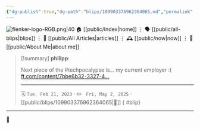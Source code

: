 ```yaml
---
{"dg-publish":true,"dg-path":"blips/109903376962364065.md","permalink":"/blips/109903376962364065/","title":"philipp on mastodon @ 2023-02-21"}
---
```



<div class="transclusion internal-embed is-loaded"><div class="markdown-embed">




![flenker-logo-RGB.png|40](/img/user/attachments/flenker-logo-RGB.png)
🏠 [[public/Index\|home]]  ⋮ 🗣️ [[public/all-blips\|blips]] ⋮  📝 [[public/All Articles\|articles]]  ⋮ 🕰️ [[public/now\|now]] ⋮ 🪪 [[public/About Me\|about me]]


</div></div>


> [!summary] **philipp**:
>
> Next piece of the #techpocalypse is... my current employer :( [ft.com/content/7bbe6b32-3327-4…](https://www.ft.com/content/7bbe6b32-3327-4a17-b7da-139814df2aba)
> - - -
>
> 🗓️ <code>Tue, Feb 21, 2023</code>  · ✏️ <code> Fri, May 2, 2025</code>  · [[public/blips/109903376962364065\|🔗]]
{ #blip}


- - -

 👾
